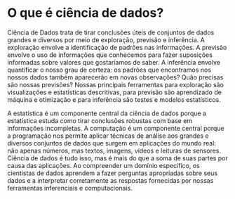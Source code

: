 O que é ciência de dados?
====================

Ciência de Dados trata de tirar conclusões úteis de conjuntos de dados grandes e diversos por meio de exploração, previsão e inferência. A exploração envolve a identificação de padrões nas informações. A previsão envolve o uso de informações que conhecemos para fazer suposições informadas sobre valores que gostaríamos de saber. A inferência envolve quantificar o nosso grau de certeza: os padrões que encontramos nos nossos dados também aparecerão em novas observações? Quão precisas são nossas previsões? Nossas principais ferramentas para exploração são visualizações e estatísticas descritivas, para previsão são aprendizado de máquina e otimização e para inferência são testes e modelos estatísticos.

A estatística é um componente central da ciência de dados porque a estatística estuda como tirar conclusões robustas com base em informações incompletas. A computação é um componente central porque a programação nos permite aplicar técnicas de análise aos grandes e diversos conjuntos de dados que surgem em aplicações do mundo real: não apenas números, mas textos, imagens, vídeos e leituras de sensores. Ciência de dados é tudo isso, mas é mais do que a soma de suas partes por causa das aplicações. Ao compreender um domínio específico, os cientistas de dados aprendem a fazer perguntas apropriadas sobre seus dados e a interpretar corretamente as respostas fornecidas por nossas ferramentas inferenciais e computacionais.
